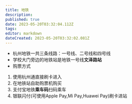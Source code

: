 ```yaml
---
title: 地铁
description: 
published: true
date: 2023-05-20T03:32:04.112Z
tags: 
editor: markdown
dateCreated: 2023-05-20T03:32:02.081Z
---
```


* 杭州地铁一共三条线路：一号线、二号线和四号线
* 学校大门旁边的地铁站是地铁一号线**文泽路站**
* 购票方式
1. 使用杭州通直接刷卡进入
1. 在地铁站自助购票机购买
1. 支付宝地铁**乘车码**扫码乘车
1. 银联闪付(可使用Apple Pay,Mi Pay,Huawei Pay)刷卡进站